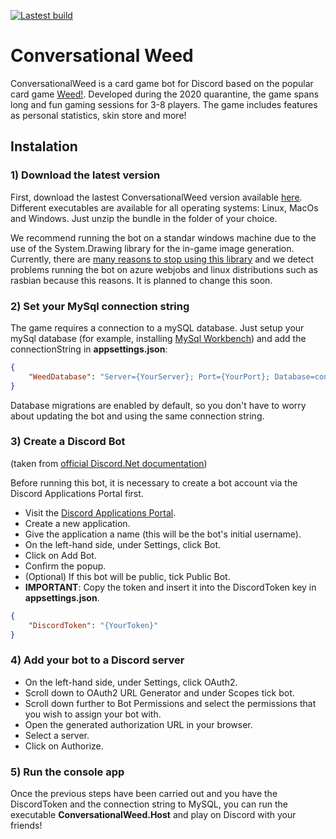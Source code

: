 [![Lastest build](https://github.com/QADRAX/ConversationalWeed/actions/workflows/Build.yml/badge.svg)](https://github.com/QADRAX/ConversationalWeed/actions)
# Conversational Weed 

ConversationalWeed is a card game bot for Discord based on the popular card game [Weed!](https://khepergames.com/category/weed-ware/). Developed during the 2020 quarantine, the game spans long and fun gaming sessions for 3-8 players. The game includes features as personal statistics, skin store and more! 

## Instalation

### 1) Download the latest version

First, download the lastest ConversationalWeed version available [here](https://github.com/QADRAX/ConversationalWeed/releases). Different executables are available for all operating systems: Linux, MacOs and Windows. Just unzip the bundle in the folder of your choice. 

We recommend running the bot on a standar windows machine due to the use of the System.Drawing library for the in-game image generation. Currently, there are [many reasons to stop using this library](https://photosauce.net/blog/post/5-reasons-you-should-stop-using-systemdrawing-from-aspnet) and we detect problems running the bot on azure webjobs and linux distributions such as rasbian because this reasons. It is planned to change this soon. 

### 2) Set your MySql connection string

The game requires a connection to a mySQL database. Just setup your mySql database (for example, installing [MySql Workbench](https://www.mysql.com/products/workbench/)) and add the connectionString in **appsettings.json**:

```json
{
    "WeedDatabase": "Server={YourServer}; Port={YourPort}; Database=conversational_weed; Uid={YourUser}; Pwd={YourPassword}; SslMode=Preferred;"
}

```

Database migrations are enabled by default, so you don't have to worry about updating the bot and using the same connection string. 

### 3) Create a Discord Bot

(taken from [official Discord.Net documentation](https://discord.foxbot.me/stable/guides/getting_started/first-bot.html))

Before running this bot, it is necessary to create a bot account via the Discord Applications Portal first.

- Visit the [Discord Applications Portal](https://discord.com/developers/applications/).
- Create a new application.
- Give the application a name (this will be the bot's initial username).
- On the left-hand side, under Settings, click Bot.
- Click on Add Bot.
- Confirm the popup.
- (Optional) If this bot will be public, tick Public Bot.
- **IMPORTANT**: Copy the token and insert it into the DiscordToken key in **appsettings.json**.

```json
{
    "DiscordToken": "{YourToken}"
}

```

### 4) Add your bot to a Discord server

- On the left-hand side, under Settings, click OAuth2.
- Scroll down to OAuth2 URL Generator and under Scopes tick bot.
- Scroll down further to Bot Permissions and select the permissions that you wish to assign your bot with.
- Open the generated authorization URL in your browser.
- Select a server.
- Click on Authorize.

### 5) Run the console app

Once the previous steps have been carried out and you have the DiscordToken and the connection string to MySQL, you can run the executable **ConversationalWeed.Host** and play on Discord with your friends! 
